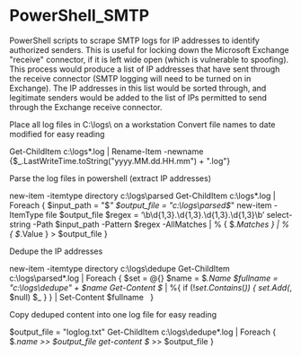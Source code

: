 # PowerShell_SMTP
PowerShell scripts to scrape SMTP logs for IP addresses to identify authorized senders. This is useful for locking down the Microsoft Exchange "receive" connector, if it is left wide open (which is vulnerable to spoofing). This process would produce a list of IP addresses that have sent through the receive connector (SMTP logging will need to be turned on in Exchange). The IP addresses in this list would be sorted through, and legitimate senders would be added to the list of IPs permitted to send through the Exchange receive connector.


Place all log files in C:\logs\ on a workstation
Convert file names to date modified for easy reading

Get-ChildItem c:\logs\*.log | Rename-Item -newname {$_.LastWriteTime.toString("yyyy.MM.dd.HH.mm") + ".log"} 
 
 
Parse the log files in powershell (extract IP addresses)


new-item -itemtype directory c:\logs\parsed
Get-ChildItem c:\logs\*.log |
Foreach {
$input_path = "$_"
$output_file = "c:\logs\parsed\$_"
new-item -ItemType file $output_file
$regex = ‘\b\d{1,3}\.\d{1,3}\.\d{1,3}\.\d{1,3}\b’
select-string -Path $input_path -Pattern $regex -AllMatches | % { $_.Matches } | % { $_.Value } > $output_file
} 
 
 
Dedupe the IP addresses


new-item -itemtype directory c:\logs\dedupe
Get-ChildItem c:\logs\parsed\*.log |
Foreach {
$set = @{}
$name = $_.Name
$fullname = "c:\logs\dedupe\" + $name
Get-Content $_ | %{
    if (!$set.Contains($_)) {
        $set.Add($_, $null)
        $_
    }
} | Set-Content $fullname
 
} 
 
 
Copy deduped content into one log file for easy reading


$output_file = "loglog.txt"
Get-ChildItem c:\logs\dedupe\*.log |
Foreach { 
 
$_.name >> $output_file
get-content $_ >> $output_file
} 
